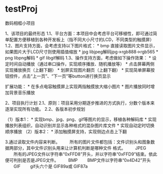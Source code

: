 # testProj
数码相框小项目


1、该项目的最终形态
1.1、平台方面：本项目中会考虑平台可移植性，即可通过简单配置方便移植到各种开发板上（指不同大小尺寸的LCD，不同类型的触摸屏）
1.2、图片支持方面，会考虑支持以下图片格式：
	* bmp		直接读取图片文件显示，如果图片大于LCD尺寸则使用插值缩放
	* jpg		libjpeg解码jpg->rgb888->rgb565
	* png		libpng解码
	* gif		libgif解码
1.3、操作支持方面，考虑做如下操作效果：
	* 设定时间自动播放（通过串口操作，实现顺序播放、随机播放等）
	* 点击屏幕两侧实现播放换页（上翻下翻）
	* 划屏实现图片翻页（上翻下翻）
	* 实现简单屏幕按钮控件，点击“上一页”、“下一页”等button进行换页显示
		
扩展功能：
	* 在多点电容触摸屏上实现两指触摸放大缩小图片
	* 图片播放同时增加背景音乐播放
	
2、项目执行计划
2.1、原则：项目采用分期逐步推进的方式执行，分数个版本来逐渐实现所有功能。
2.2、各版本初步规划

（1）版本1：
	* 实现bmp、jpg、png、gif等图片的显示，移植各种解码库 
	* 实现播放列表组织，自动识别并显示各种格式的混杂图片库文件
	* 实现自动定时切换顺序播放
（2）版本2：
	* 添加触摸屏支持，实现侧边点击上下翻
	
	
3.通过读取文件内容来判断。
　　所有的图片文件都包括：文件识别头和图象数据两部分，其中文件识别头用来让计算机判断是哪种文件 格式。
　　JPEG
　　所有的JPEG文件以字符串“0xFFD8”开头，并以字符串“0xFFD9”结束。依此便可判别是否是JPEG文件。
　　BMP
　　BMP文件以字符串“0x4D42”开头
　　GIF
　　gif头六个是 GIF89a或 GIF87a	
	
	
	
	
	
	
	
	
	
	
	
	
	
	
	
